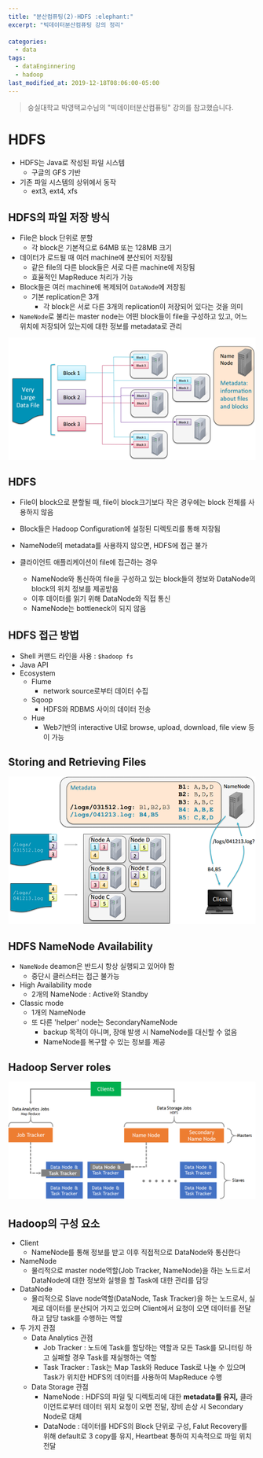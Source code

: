 ```yaml
---
title: "분산컴퓨팅(2)-HDFS :elephant:"
excerpt: "빅데이터분산컴퓨팅 강의 정리"

categories:
  - data
tags:
  - dataEnginnering
  - hadoop
last_modified_at: 2019-12-18T08:06:00-05:00
---
```


> 숭실대학교 박영택교수님의 "빅데이터분산컴퓨팅" 강의를 참고했습니다.

# HDFS

- HDFS는 Java로 작성된 파일 시스템
  - 구글의 GFS 기반
- 기존 파일 시스템의 상위에서 동작
  - ext3, ext4, xfs

## HDFS의 파일 저장 방식

- File은 block 단위로 분할
  - 각 block은 기본적으로 64MB 또는 128MB 크기
- 데이터가 로드될 때 여러 machine에 분산되어 저장됨
  - 같은 file의 다른 block들은 서로 다른 machine에 저장됨
  - 효율적인 MapReduce 처리가 가능
- Block들은 여러 machine에 복제되어 `DataNode`에 저장됨
  - 기본 replication은 3개
    - 각 block은 서로 다른 3개의 replication이 저장되어 있다는 것을 의미
- `NameNode`로 불리는 master node는 어떤 block들이 file을 구성하고 있고, 어느 위치에 저장되어 있는지에 대한 정보를 metadata로 관리

![image-20191218204334177](/assets/images/distributed_system/how_hadoop_works_1.png)

## HDFS

- File이 block으로 분할될 때, file이 block크기보다 작은 경우에는 block 전체를 사용하지 않음

- Block들은 Hadoop Configuration에 설정된 디렉토리를 통해 저장됨

- NameNode의 metadata를 사용하지 않으면, HDFS에 접근 불가

- 클라이언트 애플리케이션이 file에 접근하는 경우
  - NameNode와 통신하여 file을 구성하고 있는 block들의 정보와 DataNode의 block의 위치 정보를 제공받음
  - 이후 데이터를 읽기 위해 DataNode와 직접 통신
  - NameNode는 bottleneck이 되지 않음

## HDFS 접근 방법

- Shell 커맨드 라인을 사용 : `$hadoop fs`
- Java API
- Ecosystem
  - Flume
    - network source로부터 데이터 수집
  - Sqoop
    - HDFS와 RDBMS 사이의 데이터 전송
  - Hue
    - Web기반의 interactive UI로 browse, upload, download, file view 등이 가능

## Storing and Retrieving Files

![image-20191218205641260](/assets/images/distributed_system/how_hadoop_works_2.png)

## HDFS NameNode Availability

- `NameNode` deamon은 반드시 항상 실행되고 있어야 함
  - 중단시 클러스터는 접근 불가능
- High Availability mode
  - 2개의 NameNode : Active와 Standby
- Classic mode
  - 1개의 NameNode
  - 또 다른 'helper' node는 SecondaryNameNode
    - backup 목적이 아니며, 장애 발생 시 NameNode를 대신할 수 없음
    - NameNode를 복구할 수 있는 정보를 제공

## Hadoop Server roles

![image-20191218210327814](/assets/images/distributed_system/how_hadoop_works_3.png)

## Hadoop의 구성 요소

- Client
  - NameNode를 통해 정보를 받고 이후 직접적으로 DataNode와 통신한다
- NameNode
  - 물리적으로 master node역할(Job Tracker, NameNode)을 하는 노드로서 DataNode에 대한 정보와 실행을 할 Task에 대한 관리를 담당
- DataNode
  - 물리적으로 Slave node역할(DataNode, Task Tracker)을 하는 노드로서, 실제로 데이터를 분산되어 가지고 있으며 Client에서 요청이 오면 데이터를 전달하고 담당 task를 수행하는 역할
- 두 가지 관점
  - Data Analytics 관점
    - Job Tracker : 노드에 Task를 할당하는 역할과 모든 Task를 모니터링 하고 실패할 경우 Task를 재실행하는 역할
    - Task Tracker : Task는 Map Task와 Reduce Task로 나눌 수 있으며 Task가 위치한 HDFS의 데이터를 사용하여 MapReduce 수행
  - Data Storage 관점
    - NameNode : HDFS의 파일 및 디렉토리에 대한 **metadata를 유지,** 클라이언트로부터 데이터 위치 요청이 오면 전달, 장비 손상 시 Secondary Node로 대체
    - DataNode : 데이터를 HDFS의 Block 단위로 구성, Falut Recovery를 위해 default로 3 copy를 유지, Heartbeat 통하여 지속적으로 파일 위치 전달
